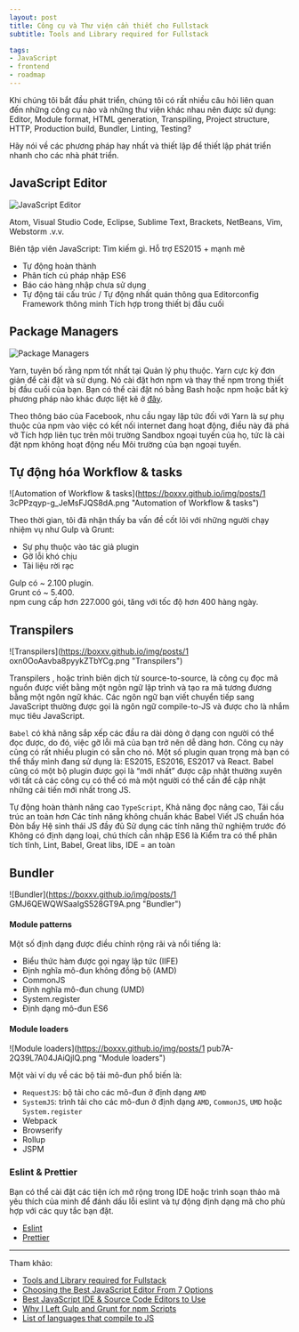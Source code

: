 ```yaml
---
layout: post
title: Công cụ và Thư viện cần thiết cho Fullstack
subtitle: Tools and Library required for Fullstack

tags:
- JavaScript
- frontend
- roadmap
---
```


Khi chúng tôi bắt đầu phát triển, chúng tôi có rất nhiều câu hỏi liên quan đến những công cụ nào và những thư viện khác nhau nên được sử dụng: Editor, Module format, HTML generation, Transpiling, Project structure, HTTP, Production build, Bundler, Linting, Testing?

Hãy nói về các phương pháp hay nhất và thiết lập để thiết lập phát triển nhanh cho các nhà phát triển.


## JavaScript Editor

![JavaScript Editor](https://boxxv.github.io/img/posts/large.jpg "JavaScript IDE")

Atom, Visual Studio Code, Eclipse, Sublime Text, Brackets, NetBeans, Vim, Webstorm .v.v.

Biên tập viên JavaScript: Tìm kiếm gì. Hỗ trợ ES2015 + mạnh mẽ
- Tự động hoàn thành
- Phân tích cú pháp nhập ES6
- Báo cáo hàng nhập chưa sử dụng
- Tự động tái cấu trúc / Tự động nhất quán thông qua Editorconfig Framework thông minh Tích hợp trong thiết bị đầu cuối


## Package Managers

![Package Managers](https://boxxv.github.io/img/posts/npmvsyarn.png "Package Managers")

Yarn, tuyên bố rằng npm tốt nhất tại Quản lý phụ thuộc. Yarn cực kỳ đơn giản để cài đặt và sử dụng. Nó cài đặt hơn npm và thay thế npm trong thiết bị đầu cuối của bạn. Bạn có thể cài đặt nó bằng Bash hoặc npm hoặc bất kỳ phương pháp nào khác được liệt kê ở [đây](https://classic.yarnpkg.com/en/docs/install#windows-stable).

Theo thông báo của Facebook, nhu cầu ngay lập tức đối với Yarn là sự phụ thuộc của npm vào việc có kết nối internet đang hoạt động, điều này đã phá vỡ Tích hợp liên tục trên môi trường Sandbox ngoại tuyến của họ, tức là cài đặt npm không hoạt động nếu Môi trường của bạn ngoại tuyến.


## Tự động hóa Workflow & tasks

![Automation of Workflow & tasks](https://boxxv.github.io/img/posts/1 3cPPzqyp-g_JeMsFJQS8dA.png "Automation of Workflow & tasks")

Theo thời gian, tôi đã nhận thấy ba vấn đề cốt lõi với những người chạy nhiệm vụ như Gulp và Grunt:
- Sự phụ thuộc vào tác giả plugin
- Gỡ lỗi khó chịu
- Tài liệu rời rạc

Gulp có ~ 2.100 plugin.  
Grunt có ~ 5.400.  
npm cung cấp hơn 227.000 gói, tăng với tốc độ hơn 400 hàng ngày.


## Transpilers

![Transpilers](https://boxxv.github.io/img/posts/1 oxn0OoAavba8pyykZTbYCg.png "Transpilers")

Transpilers , hoặc trình biên dịch từ source-to-source, là công cụ đọc mã nguồn được viết bằng một ngôn ngữ lập trình và tạo ra mã tương đương bằng một ngôn ngữ khác. Các ngôn ngữ bạn viết chuyển tiếp sang JavaScript thường được gọi là ngôn ngữ compile-to-JS và được cho là nhắm mục tiêu JavaScript.

`Babel` có khả năng sắp xếp các đầu ra dài dòng ở dạng con người có thể đọc được, do đó, việc gỡ lỗi mã của bạn trở nên dễ dàng hơn. Công cụ này cũng có rất nhiều plugin có sẵn cho nó. Một số plugin quan trọng mà bạn có thể thấy mình đang sử dụng là: ES2015, ES2016, ES2017 và React. Babel cũng có một bộ plugin được gọi là “mới nhất” được cập nhật thường xuyên với tất cả các công cụ có thể có mà một người có thể cần để cập nhật những cải tiến mới nhất trong JS.

Tự động hoàn thành nâng cao `TypeScript`, Khả năng đọc nâng cao, Tái cấu trúc an toàn hơn Các tính năng không chuẩn khác Babel Viết JS chuẩn hóa Đòn bẩy Hệ sinh thái JS đầy đủ Sử dụng các tính năng thử nghiệm trước đó Không có định dạng loại, chú thích cần nhập ES6 là Kiểm tra có thể phân tích tĩnh, Lint, Babel, Great libs, IDE = an toàn


## Bundler

![Bundler](https://boxxv.github.io/img/posts/1 GMJ6QEWQWSaaIgS528GT9A.png "Bundler")

#### Module patterns
Một số định dạng được điều chỉnh rộng rãi và nổi tiếng là:
- Biểu thức hàm được gọi ngay lập tức (IIFE)
- Định nghĩa mô-đun không đồng bộ (AMD)
- CommonJS
- Định nghĩa mô-đun chung (UMD)
- System.register
- Định dạng mô-đun ES6

#### Module loaders

![Module loaders](https://boxxv.github.io/img/posts/1 pub7A-2Q39L7A04JAiQjlQ.png "Module loaders")

Một vài ví dụ về các bộ tải mô-đun phổ biến là:
- `RequestJS`: bộ tải cho các mô-đun ở định dạng `AMD`
- `SystemJS`: trình tải cho các mô-đun ở định dạng `AMD`, `CommonJS`, `UMD` hoặc `System.register`
- Webpack
- Browserify
- Rollup
- JSPM

### Eslint & Prettier

Bạn có thể cài đặt các tiện ích mở rộng trong IDE hoặc trình soạn thảo mã yêu thích của mình để đánh dấu lỗi eslint và tự động định dạng mã cho phù hợp với các quy tắc bạn đặt.
- [Eslint](https://marketplace.visualstudio.com/items?itemName=dbaeumer.vscode-eslint)
- [Prettier](https://marketplace.visualstudio.com/items?itemName=esbenp.prettier-vscode)


-----
Tham khảo:
- [Tools and Library required for Fullstack](https://tkssharma.com/tools-and-library-for-js-development/)
- [Choosing the Best JavaScript Editor From 7 Options](https://www.testim.io/blog/best-javascript-editor-6-options/)
- [Best JavaScript IDE & Source Code Editors to Use](https://hackr.io/blog/best-javascript-ide-source-code-editors)
- [Why I Left Gulp and Grunt for npm Scripts](https://www.freecodecamp.org/news/why-i-left-gulp-and-grunt-for-npm-scripts-3d6853dd22b8/)
- [List of languages that compile to JS](https://github.com/jashkenas/coffeescript/wiki/list-of-languages-that-compile-to-js)